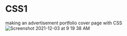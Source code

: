 # CSS1
making an advertisement portfolio cover page with CSS
![Screenshot 2021-12-03 at 9 19 38 AM](https://user-images.githubusercontent.com/47099585/144543233-b1e10b0a-f35f-4fb6-999e-d2332cdd233d.png)
